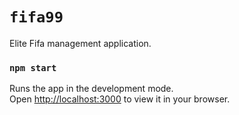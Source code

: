 # `fifa99`

Elite Fifa management application.
### `npm start`

Runs the app in the development mode.\
Open [http://localhost:3000](http://localhost:3000) to view it in your browser.



